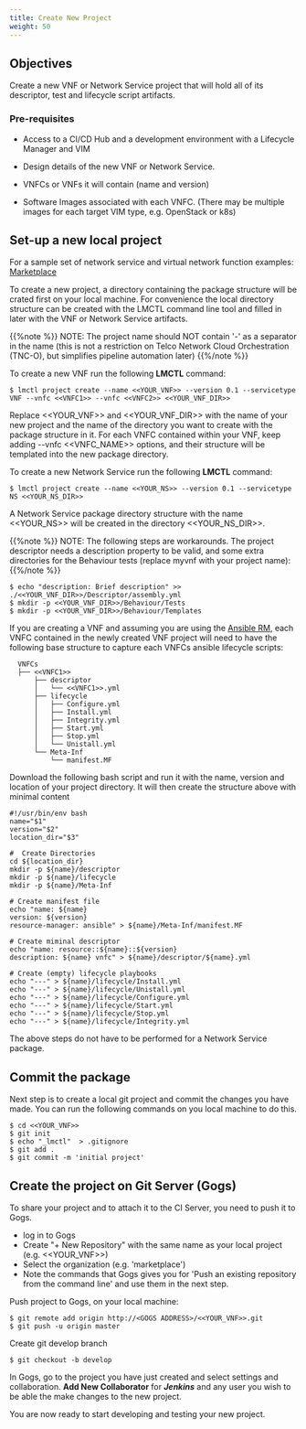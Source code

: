```yaml
---
title: Create New Project
weight: 50
---
```


## Objectives

Create a new VNF or Network Service project that will hold all of its descriptor, test and lifecycle script artifacts.

### Pre-requisites

* Access to a CI/CD Hub and a development environment with a Lifecycle Manager and VIM
* Design details of the new VNF or Network Service.

* VNFCs or VNFs it will contain (name and version)
* Software Images associated with each VNFC. (There may be multiple images for each target VIM type, e.g. OpenStack or k8s)

## Set-up a new local project

For a sample set of network service and virtual network function examples: [Marketplace](https://github.com/accanto-systems/marketplace)

To create a new project, a directory containing the package structure will be crated first on your local machine. For convenience the local directory structure can be created with the LMCTL command line tool and filled in later with the VNF or Network Service artifacts.

{{%note %}}
NOTE: The project name should NOT  contain '-' as a separator in the name (this is not a restriction on Telco Network Cloud Orchestration (TNC-O), but simplifies pipeline automation later)
{{%/note %}}

To create a new VNF run the following **LMCTL** command: 
```
$ lmctl project create --name <<YOUR_VNF>> --version 0.1 --servicetype VNF --vnfc <<VNFC1>> --vnfc <<VNFC2>> <<YOUR_VNF_DIR>>
```

Replace <<YOUR_VNF>> and <<YOUR_VNF_DIR>> with the name of your new project and the name of the directory you want to create with the package structure in it. For each VNFC contained within your VNF, keep adding --vnfc <<VNFC_NAME>> options, and their structure will be templated into the new package directory. 

To create a new Network Service run the following **LMCTL** command:

```
$ lmctl project create --name <<YOUR_NS>> --version 0.1 --servicetype NS <<YOUR_NS_DIR>>
```
A Network Service package directory structure with the name <<YOUR_NS>> will be created in the directory <<YOUR_NS_DIR>>.

{{%note %}}
NOTE: The following steps are workarounds. The project descriptor needs a description property to be valid, and some extra directories for the Behaviour tests (replace myvnf with your project name):
{{%/note %}}

```
$ echo "description: Brief description" >> ./<<YOUR_VNF_DIR>>/Descriptor/assembly.yml
$ mkdir -p <<YOUR_VNF_DIR>>/Behaviour/Tests
$ mkdir -p <<YOUR_VNF_DIR>>/Behaviour/Templates
```

If you are creating a VNF and assuming you are using the [Ansible RM](https://github.com/IBM/osslm-ansible-resource-manager), each VNFC contained in the newly created VNF project will need to have the following base structure to capture each VNFCs ansible lifecycle scripts:

```
  VNFCs
  ├── <<VNFC1>>
      ├── descriptor
      │   └── <<VNFC1>>.yml
      ├── lifecycle
      │   ├── Configure.yml
      │   ├── Install.yml
      │   ├── Integrity.yml
      │   ├── Start.yml
      │   ├── Stop.yml
      │   └── Unistall.yml
      └── Meta-Inf
          └── manifest.MF
```
Download the following bash script and run it with the name, version and location of your project directory. It will then create the structure above with minimal content 

```
#!/usr/bin/env bash
name="$1"
version="$2"
location_dir="$3"

#  Create Directories
cd ${location_dir}
mkdir -p ${name}/descriptor
mkdir -p ${name}/lifecycle
mkdir -p ${name}/Meta-Inf

# Create manifest file
echo "name: ${name}
version: ${version}
resource-manager: ansible" > ${name}/Meta-Inf/manifest.MF

# Create miminal descriptor
echo "name: resource::${name}::${version}
description: ${name} vnfc" > ${name}/descriptor/${name}.yml

# Create (empty) lifecycle playbooks
echo "---" > ${name}/lifecycle/Install.yml
echo "---" > ${name}/lifecycle/Unistall.yml
echo "---" > ${name}/lifecycle/Configure.yml
echo "---" > ${name}/lifecycle/Start.yml
echo "---" > ${name}/lifecycle/Stop.yml
echo "---" > ${name}/lifecycle/Integrity.yml
```
The above steps do not have to be performed for a Network Service package.

## Commit the package

Next step is to create a local git project and commit the changes you have made. You can run the following commands on you local machine to do this. 

```
$ cd <<YOUR_VNF>>
$ git init
$ echo "_lmctl"  > .gitignore
$ git add .
$ git commit -m 'initial project'
```

## Create the project on Git Server (Gogs) 

To share your project and to attach it to the CI Server, you need to push it to Gogs. 

  * log in to Gogs
  * Create "+ New Repository" with the same name as your local project (e.g. <<YOUR_VNF>>)
  * Select the organization (e.g.  'marketplace')
  * Note the commands that Gogs gives you for 'Push an existing repository from the command line' and use them in the next step.

Push project to Gogs, on your local machine:

```
$ git remote add origin http://<GOGS ADDRESS>/<<YOUR_VNF>>.git
$ git push -u origin master  
```
Create git develop branch

```
$ git checkout -b develop
```
In Gogs, go to the project you have just created and select settings and collaboration. **Add New Collaborator** for _**Jenkins**_ and any user you wish to be able the make changes to the new project.

You are now ready to start developing and testing your new project.

